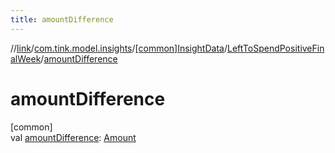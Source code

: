 ```yaml
---
title: amountDifference
---
```

//[link](../../../../index.html)/[com.tink.model.insights](../../index.html)/[[common]InsightData](../index.html)/[LeftToSpendPositiveFinalWeek](index.html)/[amountDifference](amount-difference.html)



# amountDifference



[common]\
val [amountDifference](amount-difference.html): [Amount](../../../com.tink.model.misc/[common]-amount/index.html)




